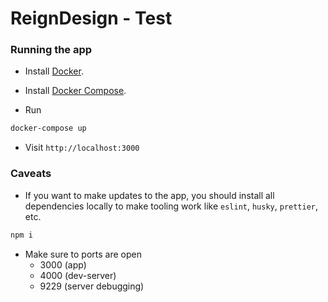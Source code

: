 # ReignDesign - Test

### Running the app

- Install [Docker](https://www.docker.com/get-docker).
- Install [Docker Compose](https://docs.docker.com/compose/install/).

- Run

```bash
docker-compose up
```

- Visit `http://localhost:3000`

### Caveats

- If you want to make updates to the app, you should install all dependencies locally to make tooling work like `eslint`, `husky`, `prettier`, etc.

```bash
npm i
```

- Make sure to ports are open
  - 3000 (app)
  - 4000 (dev-server)
  - 9229 (server debugging)
